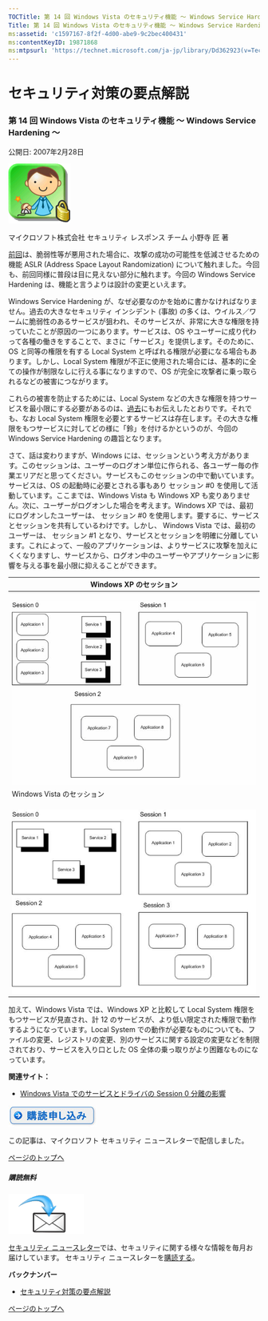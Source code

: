 ```yaml
---
TOCTitle: 第 14 回 Windows Vista のセキュリティ機能 ～ Windows Service Hardening ～
Title: 第 14 回 Windows Vista のセキュリティ機能 ～ Windows Service Hardening ～
ms:assetid: 'c1597167-8f2f-4d00-abe9-9c2bec400431'
ms:contentKeyID: 19871868
ms:mtpsurl: 'https://technet.microsoft.com/ja-jp/library/Dd362923(v=TechNet.10)'
---
```


セキュリティ対策の要点解説
==========================

### 第 14 回 Windows Vista のセキュリティ機能 ～ Windows Service Hardening ～

公開日: 2007年2月28日

![](images/Dd362923.SecPoint(ja-jp,TechNet.10).gif)

マイクロソフト株式会社
セキュリティ レスポンス チーム
小野寺 匠 著

[前回](https://technet.microsoft.com/ja-jp/library/16d06765-1084-4648-8cf6-773310e71786(v=TechNet.10))は、脆弱性等が悪用された場合に、攻撃の成功の可能性を低減させるための機能 ASLR (Address Space Layout Randomization) について触れました。今回も、前回同様に普段は目に見えない部分に触れます。今回の Windows Service Hardening は、機能と言うよりは設計の変更といえます。

Windows Service Hardening が、なぜ必要なのかを始めに書かなければなりません。過去の大きなセキュリティ インシデント (事故) の多くは、ウイルス／ワームに脆弱性のあるサービスが狙われ、そのサービスが、非常に大きな権限を持っていたことが原因の一つにあります。サービスは、OS やユーザーに成り代わって各種の働きをすることで、まさに「サービス」を提供します。そのために、OS と同等の権限を有する Local System と呼ばれる権限が必要になる場合もあります。しかし、Local System 権限が不正に使用された場合には、基本的に全ての操作が制限なしに行える事になりますので、OS が完全に攻撃者に乗っ取られるなどの被害につながります。

これらの被害を防止するためには、Local System などの大きな権限を持つサービスを最小限にする必要があるのは、[過去](https://technet.microsoft.com/ja-jp/library/8d709472-cfda-4fa0-aa4d-8118d90591fc(v=TechNet.10))にもお伝えしたとおりです。それでも、なお Local System 権限を必要とするサービスは存在します。その大きな権限をもつサービスに対してどの様に「鈴」を付けるかというのが、今回の Windows Service Hardening の趣旨となります。

さて、話は変わりますが、Windows には、セッションという考え方があります。このセッションは、ユーザーのログオン単位に作られる、各ユーザー毎の作業エリアだと思ってください。サービスもこのセッションの中で動いています。サービスは、OS の起動時に必要とされる事もあり セッション \#0 を使用して活動しています。ここまでは、Windows Vista も Windows XP も変りありません。次に、ユーザーがログオンした場合を考えます。Windows XP では、最初にログオンしたユーザーは、 セッション \#0 を使用します。要するに、サービスとセッションを共有しているわけです。しかし、 Windows Vista では、最初のユーザーは、 セッション \#1 となり、サービスとセッションを明確に分離しています。これによって、一般のアプリケーションは、よりサービスに攻撃を加えにくくなりますし、サービスから、ログオン中のユーザーやアプリケーションに影響を与える事を最小限に抑えることができます。

| Windows XP のセッション                                                                   |
|-------------------------------------------------------------------------------------------|
|   ![](images/Dd362923.secpoint0014_01(ja-jp,TechNet.10).gif) |
| Windows Vista のセッション                                                                |
|   ![](images/Dd362923.secpoint0014_02(ja-jp,TechNet.10).gif) |

加えて、Windows Vista では、Windows XP と比較して Local System 権限をもつサービスが見直され、計 12 のサービスが、より低い限定された権限で動作するようになっています。Local System での動作が必要なものについても、ファイルの変更、レジストリの変更、別のサービスに関する設定の変更などを制限されており、サービスを入り口とした OS 全体の乗っ取りがより困難なものになっています。

**関連サイト：**

-   [Windows Vista でのサービスとドライバの Session 0 分離の影響](http://www.microsoft.com/japan/whdc/system/vista/services.mspx)

[![](images/Dd362923.btn_reg_today(ja-jp,TechNet.10).jpg)](https://technet.microsoft.com/ja-jp/library/d2607610-3137-420b-9bbf-2552bec68922(v=TechNet.10))

この記事は、マイクロソフト セキュリティ ニュースレターで配信しました。

[](#mainsection)[ページのトップへ](#mainsection)

##### 購読無料

![](images/Dd362923.subscribe(ja-jp,TechNet.10).gif)

[セキュリティ ニュースレター](http://www.microsoft.com/japan/technet/security/secnews/default.mspx)では、セキュリティに関する様々な情報を毎月お届けしています。
セキュリティ ニュースレターを[購読する](https://technet.microsoft.com/ja-jp/library/d2607610-3137-420b-9bbf-2552bec68922(v=TechNet.10))。

**バックナンバー**
-   [セキュリティ対策の要点解説](https://technet.microsoft.com/ja-jp/library/f301b3b4-fdcc-43f8-846e-135538db4edf(v=TechNet.10))

[](#mainsection)[ページのトップへ](#mainsection)
